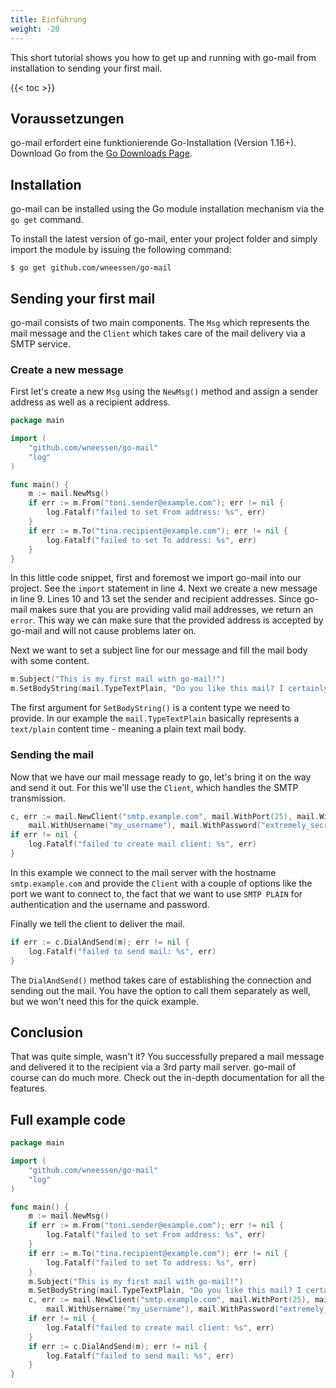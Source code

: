 ```yaml
---
title: Einführung
weight: -20
---
```


This short tutorial shows you how to get up and running with go-mail from installation to sending your first mail.

<!--more-->

{{< toc >}}

## Voraussetzungen

go-mail erfordert eine funktionierende Go-Installation (Version 1.16+). Download Go from the [Go Downloads Page](https://go.dev/dl/).

## Installation

go-mail can be installed using the Go module installation mechanism via the `go get` command.

To install the latest version of go-mail, enter your project folder and simply import the module by issuing the following command:

```shell
$ go get github.com/wneessen/go-mail
```

## Sending your first mail

go-mail consists of two main components. The `Msg` which represents the mail message and the `Client` which takes care of the mail delivery via a SMTP service.

### Create a new message

First let's create a new `Msg` using the `NewMsg()` method and assign a sender address as well as a recipient address.

```go
package main

import (
    "github.com/wneessen/go-mail"
    "log"
)

func main() {
    m := mail.NewMsg()
    if err := m.From("toni.sender@example.com"); err != nil {
        log.Fatalf("failed to set From address: %s", err)
    }
    if err := m.To("tina.recipient@example.com"); err != nil {
        log.Fatalf("failed to set To address: %s", err)
    }
}
```

In this little code snippet, first and foremost we import go-mail into our project. See the `import` statement in line 4. Next we create a new message in line 9. Lines 10 and 13 set the sender and recipient addresses. Since go-mail makes sure that you are providing valid mail addresses, we return an `error`. This way we can make sure that the provided address is accepted by go-mail and will not cause problems later on.

Next we want to set a subject line for our message and fill the mail body with some content.

```go
m.Subject("This is my first mail with go-mail!")
m.SetBodyString(mail.TypeTextPlain, "Do you like this mail? I certainly do!")
```

The first argument for `SetBodyString()` is a content type we need to provide. In our example the `mail.TypeTextPlain` basically represents a `text/plain` content time - meaning a plain text mail body.

### Sending the mail

Now that we have our mail message ready to go, let's bring it on the way and send it out. For this we'll use the `Client`, which handles the SMTP transmission.

```go
c, err := mail.NewClient("smtp.example.com", mail.WithPort(25), mail.WithSMTPAuth(mail.SMTPAuthPlain), 
    mail.WithUsername("my_username"), mail.WithPassword("extremely_secret_pass"))
if err != nil {
    log.Fatalf("failed to create mail client: %s", err)
}
```

In this example we connect to the mail server with the hostname `smtp.example.com` and provide the `Client` with a couple of options like the port we want to connect to, the fact that we want to use `SMTP PLAIN` for authentication and the username and password.

Finally we tell the client to deliver the mail.

```go
if err := c.DialAndSend(m); err != nil {
    log.Fatalf("failed to send mail: %s", err)
}
```

The `DialAndSend()` method takes care of establishing the connection and sending out the mail. You have the option to call them separately as well, but we won't need this for the quick example.

## Conclusion

That was quite simple, wasn't it? You successfully prepared a mail message and delivered it to the recipient via a 3rd party mail server. go-mail of course can do much more. Check out the in-depth documentation for all the features.

## Full example code

```go
package main

import (
    "github.com/wneessen/go-mail"
    "log"
)

func main() {
    m := mail.NewMsg()
    if err := m.From("toni.sender@example.com"); err != nil {
        log.Fatalf("failed to set From address: %s", err)
    }
    if err := m.To("tina.recipient@example.com"); err != nil {
        log.Fatalf("failed to set To address: %s", err)
    }
    m.Subject("This is my first mail with go-mail!")
    m.SetBodyString(mail.TypeTextPlain, "Do you like this mail? I certainly do!")
    c, err := mail.NewClient("smtp.example.com", mail.WithPort(25), mail.WithSMTPAuth(mail.SMTPAuthPlain),
        mail.WithUsername("my_username"), mail.WithPassword("extremely_secret_pass"))
    if err != nil {
        log.Fatalf("failed to create mail client: %s", err)
    }
    if err := c.DialAndSend(m); err != nil {
        log.Fatalf("failed to send mail: %s", err)
    }
}
```